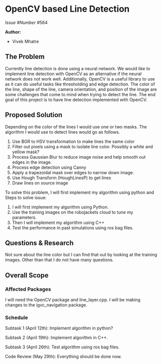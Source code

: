 # OpenCV based Line Detection

*Issue #Number*
#564

**Author:**
- Vivek Mhatre

## The Problem

Currently line detection is done using a neural network. We would like to implement line detection with OpenCV as an alternative if the neural network does not work well. Additionally, OpenCV is a useful library to use as it can do useful tasks like thresholding and edge detection. 
The color of the line, shape of the line, camera orientation, and position of the image are some challenges that come to mind when trying to detect the line.
The end goal of this project is to have line detection implemented with OpenCV.

## Proposed Solution

Depending on the color of the lines I would use one or two masks. The algorithm I would use to detect lines would go as follows.
1. Use BGR to HSV transformation to make lines the same color
2. Filter out pixels using a mask to isolate line color. Possibly a white and yellow mask?
3. Process Gaussian Blur to reduce image noise and help smooth out edges in the image.
4. Process edge detection using Canny
5. Apply a trapezoidal mask over edges to narrow down image.
6. Use Hough Transform (HoughLinesP) to get lines
7. Draw lines on source image

To solve this problem, I will first implement my algorithm using python and
Steps to solve issue:
1. I will first implement my algorithm using Python.
2. Use the training images on the robojackets cloud to tune my parameters.
3. Then I will implement my algorithm using C++
4. Test the performance in past simulations using ros bag files.

## Questions & Research

Not sure about the line color but I can find that out by looking at the training images. Other than that I do not have many questions.

## Overall Scope

### Affected Packages

I will need the OpenCV package and line_layer.cpp. I will be making changes to the igvc_navigation package.

### Schedule

Subtask 1 (April 12th): Implement algorithm in python?

Subtask 2 (April 19th): Implement algorithm in C++.

Subtask 3 (April 26th): Test algorithm using ros bag files.

Code Review (May 29th): Everything should be done now.
